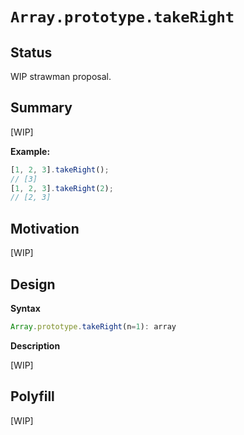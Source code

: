 # `Array.prototype.takeRight`

## Status

WIP strawman proposal.

## Summary

[WIP]

**Example:**

```js
[1, 2, 3].takeRight();
// [3]
[1, 2, 3].takeRight(2);
// [2, 3]
```

## Motivation

[WIP]

## Design

**Syntax**

```ts
Array.prototype.takeRight(n=1): array
```

**Description**

[WIP]

## Polyfill

[WIP]
